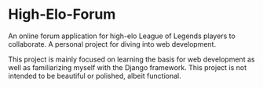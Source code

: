 # High-Elo-Forum
An online forum application for high-elo League of Legends players to collaborate. A personal project for diving into web development.

This project is mainly focused on learning the basis for web development as well as familiarizing myself with the Django framework. This project is not intended to be beautiful or polished, albeit functional.
